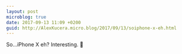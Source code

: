 ```yaml
---
layout: post
microblog: true
date: 2017-09-13 11:09 +0200
guid: http://AlexKucera.micro.blog/2017/09/13/soiphone-x-eh.html
---
```

So…iPhone X eh? Interesting. 🙂
